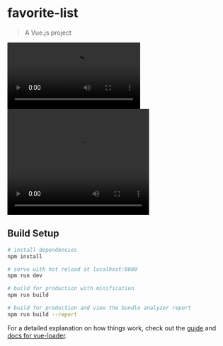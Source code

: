 # favorite-list

> A Vue.js project

![](https://github.com/taratatuy/favorites-list-component/blob/master/w.mp4)
<video width="320" height="240">
  <source src="[w.mp4](https://github.com/taratatuy/favorites-list-component/blob/master/w.mp4)" type="video/mp4">
</video>


## Build Setup

``` bash
# install dependencies
npm install

# serve with hot reload at localhost:8080
npm run dev

# build for production with minification
npm run build

# build for production and view the bundle analyzer report
npm run build --report
```

For a detailed explanation on how things work, check out the [guide](http://vuejs-templates.github.io/webpack/) and [docs for vue-loader](http://vuejs.github.io/vue-loader).
